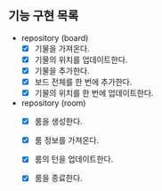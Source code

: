 ## 기능 구현 목록

- repository (board)
    - [x] 기물을 가져온다.
    - [x] 기물의 위치를 업데이트한다.
    - [x] 기물을 추가한다.
    - [x] 보드 전체를 한 번에 추가한다.
    - [x] 기물의 위치를 한 번에 업데이트한다.

- repository (room)
    - [x] 룸을 생성한다.
    - [x] 룸 정보를 가져온다.
    - [x] 룸의 턴을 업데이트한다.
    - [x] 룸을 종료한다.
  
